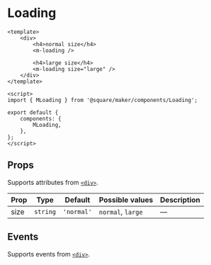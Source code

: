 # Loading

```vue
<template>
	<div>
		<h4>normal size</h4>
		<m-loading />

		<h4>large size</h4>
		<m-loading size="large" />
	</div>
</template>

<script>
import { MLoading } from '@square/maker/components/Loading';

export default {
	components: {
		MLoading,
	},
};
</script>
```

<!-- api-tables:start -->
## Props

Supports attributes from [`<div>`](https://developer.mozilla.org/en-US/docs/Web/HTML/Element/div).

| Prop | Type     | Default    | Possible values   | Description |
| ---- | -------- | ---------- | ----------------- | ----------- |
| size | `string` | `'normal'` | `normal`, `large` | —           |


## Events

Supports events from [`<div>`](https://developer.mozilla.org/en-US/docs/Web/HTML/Element/div).
<!-- api-tables:end -->
